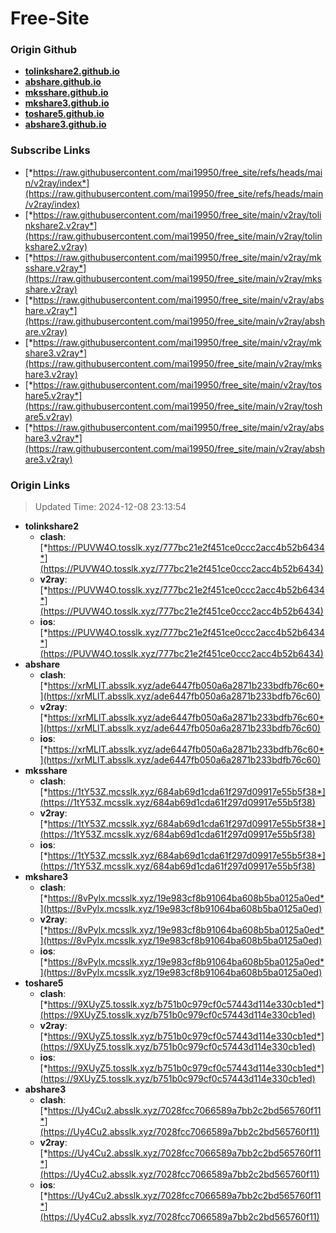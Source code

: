 # Free-Site

### Origin Github

- [**tolinkshare2.github.io**](https://github.com/tolinkshare2/tolinkshare2.github.io)
- [**abshare.github.io**](https://github.com/abshare/abshare.github.io)
- [**mksshare.github.io**](https://github.com/mksshare/mksshare.github.io)
- [**mkshare3.github.io**](https://github.com/mkshare3/mkshare3.github.io)
- [**toshare5.github.io**](https://github.com/toshare5/toshare5.github.io)
- [**abshare3.github.io**](https://github.com/abshare3/abshare3.github.io)

### Subscribe Links

- [*https://raw.githubusercontent.com/mai19950/free_site/refs/heads/main/v2ray/index*](https://raw.githubusercontent.com/mai19950/free_site/refs/heads/main/v2ray/index)
- [*https://raw.githubusercontent.com/mai19950/free_site/main/v2ray/tolinkshare2.v2ray*](https://raw.githubusercontent.com/mai19950/free_site/main/v2ray/tolinkshare2.v2ray)
- [*https://raw.githubusercontent.com/mai19950/free_site/main/v2ray/mksshare.v2ray*](https://raw.githubusercontent.com/mai19950/free_site/main/v2ray/mksshare.v2ray)
- [*https://raw.githubusercontent.com/mai19950/free_site/main/v2ray/abshare.v2ray*](https://raw.githubusercontent.com/mai19950/free_site/main/v2ray/abshare.v2ray)
- [*https://raw.githubusercontent.com/mai19950/free_site/main/v2ray/mkshare3.v2ray*](https://raw.githubusercontent.com/mai19950/free_site/main/v2ray/mkshare3.v2ray)
- [*https://raw.githubusercontent.com/mai19950/free_site/main/v2ray/toshare5.v2ray*](https://raw.githubusercontent.com/mai19950/free_site/main/v2ray/toshare5.v2ray)
- [*https://raw.githubusercontent.com/mai19950/free_site/main/v2ray/abshare3.v2ray*](https://raw.githubusercontent.com/mai19950/free_site/main/v2ray/abshare3.v2ray)

### Origin Links

> Updated Time: 2024-12-08 23:13:54

- **tolinkshare2**
  - **clash**: [*https://PUVW4O.tosslk.xyz/777bc21e2f451ce0ccc2acc4b52b6434*](https://PUVW4O.tosslk.xyz/777bc21e2f451ce0ccc2acc4b52b6434)
  - **v2ray**: [*https://PUVW4O.tosslk.xyz/777bc21e2f451ce0ccc2acc4b52b6434*](https://PUVW4O.tosslk.xyz/777bc21e2f451ce0ccc2acc4b52b6434)
  - **ios**: [*https://PUVW4O.tosslk.xyz/777bc21e2f451ce0ccc2acc4b52b6434*](https://PUVW4O.tosslk.xyz/777bc21e2f451ce0ccc2acc4b52b6434)
- **abshare**
  - **clash**: [*https://xrMLlT.absslk.xyz/ade6447fb050a6a2871b233bdfb76c60*](https://xrMLlT.absslk.xyz/ade6447fb050a6a2871b233bdfb76c60)
  - **v2ray**: [*https://xrMLlT.absslk.xyz/ade6447fb050a6a2871b233bdfb76c60*](https://xrMLlT.absslk.xyz/ade6447fb050a6a2871b233bdfb76c60)
  - **ios**: [*https://xrMLlT.absslk.xyz/ade6447fb050a6a2871b233bdfb76c60*](https://xrMLlT.absslk.xyz/ade6447fb050a6a2871b233bdfb76c60)
- **mksshare**
  - **clash**: [*https://1tY53Z.mcsslk.xyz/684ab69d1cda61f297d09917e55b5f38*](https://1tY53Z.mcsslk.xyz/684ab69d1cda61f297d09917e55b5f38)
  - **v2ray**: [*https://1tY53Z.mcsslk.xyz/684ab69d1cda61f297d09917e55b5f38*](https://1tY53Z.mcsslk.xyz/684ab69d1cda61f297d09917e55b5f38)
  - **ios**: [*https://1tY53Z.mcsslk.xyz/684ab69d1cda61f297d09917e55b5f38*](https://1tY53Z.mcsslk.xyz/684ab69d1cda61f297d09917e55b5f38)
- **mkshare3**
  - **clash**: [*https://8vPylx.mcsslk.xyz/19e983cf8b91064ba608b5ba0125a0ed*](https://8vPylx.mcsslk.xyz/19e983cf8b91064ba608b5ba0125a0ed)
  - **v2ray**: [*https://8vPylx.mcsslk.xyz/19e983cf8b91064ba608b5ba0125a0ed*](https://8vPylx.mcsslk.xyz/19e983cf8b91064ba608b5ba0125a0ed)
  - **ios**: [*https://8vPylx.mcsslk.xyz/19e983cf8b91064ba608b5ba0125a0ed*](https://8vPylx.mcsslk.xyz/19e983cf8b91064ba608b5ba0125a0ed)
- **toshare5**
  - **clash**: [*https://9XUyZ5.tosslk.xyz/b751b0c979cf0c57443d114e330cb1ed*](https://9XUyZ5.tosslk.xyz/b751b0c979cf0c57443d114e330cb1ed)
  - **v2ray**: [*https://9XUyZ5.tosslk.xyz/b751b0c979cf0c57443d114e330cb1ed*](https://9XUyZ5.tosslk.xyz/b751b0c979cf0c57443d114e330cb1ed)
  - **ios**: [*https://9XUyZ5.tosslk.xyz/b751b0c979cf0c57443d114e330cb1ed*](https://9XUyZ5.tosslk.xyz/b751b0c979cf0c57443d114e330cb1ed)
- **abshare3**
  - **clash**: [*https://Uy4Cu2.absslk.xyz/7028fcc7066589a7bb2c2bd565760f11*](https://Uy4Cu2.absslk.xyz/7028fcc7066589a7bb2c2bd565760f11)
  - **v2ray**: [*https://Uy4Cu2.absslk.xyz/7028fcc7066589a7bb2c2bd565760f11*](https://Uy4Cu2.absslk.xyz/7028fcc7066589a7bb2c2bd565760f11)
  - **ios**: [*https://Uy4Cu2.absslk.xyz/7028fcc7066589a7bb2c2bd565760f11*](https://Uy4Cu2.absslk.xyz/7028fcc7066589a7bb2c2bd565760f11)
